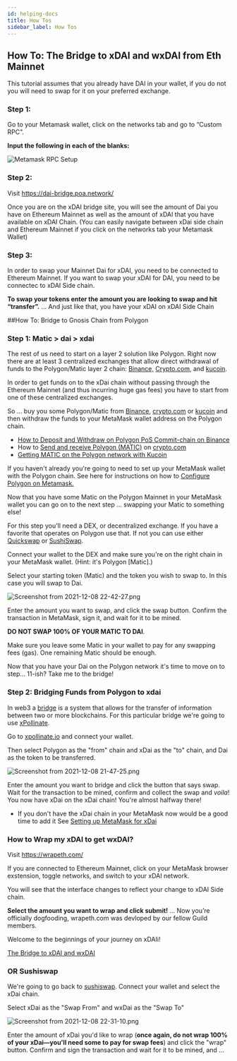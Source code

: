 ```yaml
---
id: helping-docs
title: How Tos
sidebar_label: How Tos
---
```


## How To: The Bridge to xDAI and wxDAI from Eth Mainnet

This tutorial assumes that you already have DAI in your wallet, if you do not you will need to swap for it on your preferred exchange.

### Step 1:
Go to your Metamask wallet, click on the networks tab and go to “Custom RPC”.

**Input the following in each of the blanks:**

<img src="https://i.imgur.com/vBnGM5N.png" alt="Metamask RPC Setup"/>

### Step 2:
Visit https://dai-bridge.poa.network/

Once you are on the xDAI bridge site, you will see the amount of Dai you have on Ethereum Mainnet as well as the amount of xDAI that you have available on xDAI Chain. (You can easily navigate between xDai side chain and Ethereum Mainnet if you click on the networks tab your Metamask Wallet)

### Step 3:
In order to swap your Mainnet Dai for xDAI, you need to be connected to Ethereum Mainnet. If you want to swap your xDAI for DAI, you need to be connectec to xDAI Side chain.

**To swap your tokens enter the amount you are looking to swap and hit “transfer”.**
… And just like that, you have your xDAI on xDAI Side Chain


##How To: Bridge to Gnosis Chain from Polygon

### Step 1: Matic > dai > xdai

The rest of us need to start on a layer 2 solution like Polygon. Right now there are at least 3 centralized exchanges that allow direct withdrawal of funds to the Polygon/Matic layer 2 chain: [Binance,](https://www.binance.com/en) [Crypto.com](https://crypto.com/), and [kucoin](https://www.kucoin.com/).  

In order to get funds on to the xDai chain without passing through the Ethereum Mainnet (and thus incurring huge gas fees) you have to start from one of these centralized exchanges.  

So ... buy you some Polygon/Matic from [Binance](https://www.binance.com/), [crypto.com](http://crypto.com) or [kucoin](https://www.kucoin.com/) and then withdraw the funds to your MetaMask wallet address on the Polygon chain.

- [How to Deposit and Withdraw on Polygon PoS Commit-chain on Binance](https://blog.polygon.technology/how-to-deposit-and-withdraw-on-polygon-pos-commit-chain-on-binance/)
- How to [Send and receive Polygon (MATIC)](https://help.crypto.com/en/articles/5597853-send-and-receive-polygon-matic) on [crypto.com](http://crypto.com)
- [Getting MATIC on the Polygon network with Kucoin](https://medium.com/@nifty.pixels/getting-matic-on-the-polygon-network-with-kucoin-bc2de9f7b2d9)

If you haven't already you're going to need to set up your MetaMask wallet with the Polygon chain. See here for instructions on how to [Configure Polygon on Metamask.](https://docs.polygon.technology/docs/develop/metamask/config-polygon-on-metamask/)

Now that you have some Matic on the Polygon Mainnet in your MetaMask wallet you can go on to the next step ... swapping your Matic to something else!

For this step you'll need a DEX, or decentralized exchange.  If you have a favorite that operates on Polygon use that.  If not you can use either [Quickswap](https://quickswap.exchange/) or [SushiSwap](https://www.sushi.com/).

Connect your wallet to the DEX and make sure you're on the right chain in your MetaMask wallet. (Hint: it's Polygon [Matic].)

Select your starting token (Matic) and the token you wish to swap to. In this case you will swap to Dai.

![Screenshot from 2021-12-08 22-42-27.png](https://s3-us-west-2.amazonaws.com/secure.notion-static.com/94245801-d672-44ee-886c-f2d54136c804/Screenshot_from_2021-12-08_22-42-27.png)

Enter the amount you want to swap, and click the swap button.  Confirm the transaction in MetaMask, sign it, and wait for it to be mined.

 **DO NOT SWAP 100% OF YOUR MATIC TO DAI**. 

Make sure you leave some Matic in your wallet to pay for any swapping fees (gas). One remaining Matic should be enough.

Now that you have your Dai on the Polygon network it's time to move on to step... 11-ish? Take me to the bridge!

### Step 2: Bridging Funds from Polygon to xdai

In web3 a [bridge](https://medium.com/1kxnetwork/blockchain-bridges-5db6afac44f8) is a system that allows for the transfer of information between two or more blockchains.  For this particular bridge we're going to use [xPollinate](https://xpollinate.io/).

Go to [xpollinate.io](https://xpollinate.io/) and connect your wallet.

Then select Polygon as the "from" chain and xDai as the "to" chain, and Dai as the token to be transferred.

![Screenshot from 2021-12-08 21-47-25.png](https://s3-us-west-2.amazonaws.com/secure.notion-static.com/dd5ad261-8292-4002-bbb0-3d104fcc08d5/Screenshot_from_2021-12-08_21-47-25.png)

Enter the amount you want to bridge and click the button that says swap.  Wait for the transaction to be mined, confirm and collect the swap and *voila*!  You now have xDai on the xDai chain!  You're almost halfway there!

- If you don't have the xDai chain in your MetaMask now would be a good time to add it See [Setting up MetaMask for xDai](https://www.xdaichain.com/for-users/wallets/metamask/metamask-setup)

### How to Wrap my xDAI to get wxDAI?
Visit https://wrapeth.com/

If you are connected to Ethereum Mainnet, click on your MetaMask browser exstension, toggle networks, and switch to your xDAI network.

You will see that the interface changes to reflect your change to xDAI Side chain.

**Select the amount you want to wrap and click submit!**
… Now you’re officially dogfooding, wrapeth.com was devloped by our fellow Guild members.

Welcome to the beginnings of your journey on xDAIi!

[The Bridge to xDAI and wxDAI](https://hackmd.io/lPKC0RPMRQujRn6do3cDUQ?view)

### OR Sushiswap

We're going to go back to [sushiswap](https://sushi.com/).  Connect your wallet and select the xDai chain.

Select xDai as the "Swap From" and wxDai as the "Swap To"

![Screenshot from 2021-12-08 22-31-10.png](https://s3-us-west-2.amazonaws.com/secure.notion-static.com/dabcf943-08f9-4311-b728-b554165e9098/Screenshot_from_2021-12-08_22-31-10.png)

Enter the amount of xDai you'd like to wrap (**once again, do not wrap 100% of your xDai—you'll need some to pay for swap fees**) and click the "wrap" button. Confirm and sign the transaction and wait for it to be mined, and ...

